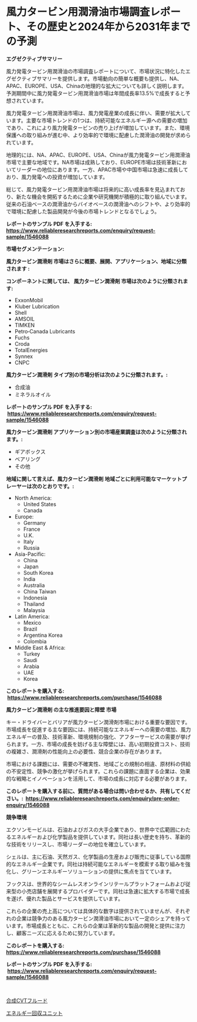 <p><h1>風力タービン用潤滑油市場調査レポート、その歴史と2024年から2031年までの予測</h1></p><p><strong>エグゼクティブサマリー</strong></p>
<p><p>風力発電タービン用潤滑油の市場調査レポートについて、市場状況に特化したエグゼクティブサマリーを提供します。市場動向の簡単な概要も提供し、NA、APAC、EUROPE、USA、Chinaの地理的な拡大についても詳しく説明します。予測期間中に風力発電タービン用潤滑油市場は年間成長率13.5%で成長すると予想されています。</p><p>風力発電タービン用潤滑油市場は、風力発電産業の成長に伴い、需要が拡大しています。主要な市場トレンドの1つは、持続可能なエネルギー源への需要の増加であり、これにより風力発電タービンの売り上げが増加しています。また、環境保護への取り組みが進む中、より効率的で環境に配慮した潤滑油の開発が求められています。</p><p>地理的には、NA、APAC、EUROPE、USA、Chinaが風力発電タービン用潤滑油市場で主要な地域です。NA市場は成熟しており、EUROPE市場は技術革新においてリーダーの地位にあります。一方、APAC市場や中国市場は急速に成長しており、風力発電への投資が増加しています。</p><p>総じて、風力発電タービン用潤滑油市場は将来的に高い成長率を見込まれており、新たな機会を開拓するために企業や研究機関が積極的に取り組んでいます。従来の石油ベースの潤滑油からバイオベースの潤滑油へのシフトや、より効率的で環境に配慮した製品開発が今後の市場トレンドとなるでしょう。</p></p>
<p><strong>レポートのサンプル PDF を入手する: <a href="https://www.reliableresearchreports.com/enquiry/request-sample/1546088">https://www.reliableresearchreports.com/enquiry/request-sample/1546088</a></strong></p>
<p><strong>市場セグメンテーション:</strong></p>
<p><strong> 風力タービン潤滑剤 市場はさらに概要、展開、アプリケーション、地域に分類されます :</strong></p>
<p><strong>コンポーネントに関しては、 風力タービン潤滑剤 市場は次のように分類されます: &nbsp;</strong></p>
<p><ul><li>ExxonMobil</li><li>Kluber Lubrication</li><li>Shell</li><li>AMSOIL</li><li>TIMKEN</li><li>Petro‐Canada Lubricants</li><li>Fuchs</li><li>Croda</li><li>TotalEnergies</li><li>Synnex</li><li>CNPC</li></ul></p>
<p><strong> 風力タービン潤滑剤 タイプ別の市場分析は次のように分類されます。:</strong></p>
<p><ul><li>合成油</li><li>ミネラルオイル</li></ul></p>
<p><strong>レポートのサンプル PDF を入手する: &nbsp;<a href="https://www.reliableresearchreports.com/enquiry/request-sample/1546088">https://www.reliableresearchreports.com/enquiry/request-sample/1546088</a></strong></p>
<p><strong> 風力タービン潤滑剤 アプリケーション別の市場産業調査は次のように分類されます。:</strong></p>
<p><ul><li>ギアボックス</li><li>ベアリング</li><li>その他</li></ul></p>
<p><strong>地域に関して言えば、風力タービン潤滑剤 地域ごとに利用可能なマーケットプレーヤーは次のとおりです。:</strong></p>
<p><ul>
    <li>
        North America:
        <ul>
            <li>United States</li>
            <li>Canada</li>
        </ul>
    </li>
    <li>
        Europe:
        <ul>
            <li>Germany</li>
            <li>France</li>
            <li>U.K.</li>
            <li>Italy</li>
            <li>Russia</li>
        </ul>
    </li>
    <li>
        Asia-Pacific:
        <ul>
            <li>China</li>
            <li>Japan</li>
            <li>South Korea</li>
            <li>India</li>
            <li>Australia</li>
            <li>China Taiwan</li>
            <li>Indonesia</li>
            <li>Thailand</li>
            <li>Malaysia</li>
        </ul>
    </li>
    <li>
        Latin America:
        <ul>
            <li>Mexico</li>
            <li>Brazil</li>
            <li>Argentina Korea</li>
            <li>Colombia</li>
        </ul>
    </li>
    <li>
        Middle East & Africa:
        <ul>
            <li>Turkey</li>
            <li>Saudi</li>
            <li>Arabia</li>
            <li>UAE</li>
            <li>Korea</li>
        </ul>
    </li>
    </ul></p>
<p><strong>このレポートを購入する: &nbsp;<a href="https://www.reliableresearchreports.com/purchase/1546088">https://www.reliableresearchreports.com/purchase/1546088</a></strong></p>
<p><strong>風力タービン潤滑剤 の主な推進要因と障壁 市場</strong></p>
<p><p>キー・ドライバーとバリアが風力タービン潤滑剤市場における重要な要因です。市場成長を促進する主な要因には、持続可能なエネルギーへの需要の増加、風力エネルギーの普及、技術革新、環境規制の強化、アフターサービスの需要が挙げられます。一方、市場の成長を妨げる主な障壁には、高い初期投資コスト、技術の複雑さ、潤滑剤の性能向上の必要性、競合企業の存在があります。</p><p>市場における課題には、需要の不確実性、地域ごとの規制の相違、原材料の供給の不安定性、競争の激化が挙げられます。これらの課題に直面する企業は、効果的な戦略とイノベーションを活用して、市場の成長に対応する必要があります。</p></p>
<p><strong>このレポートを購入する前に、質問がある場合は問い合わせるか、共有してください。:&nbsp; <a href="https://www.reliableresearchreports.com/enquiry/pre-order-enquiry/1546088">https://www.reliableresearchreports.com/enquiry/pre-order-enquiry/1546088</a></strong></p>
<p><strong>競争環境</strong></p>
<p><p>エクソンモービルは、石油およびガスの大手企業であり、世界中で広範囲にわたるエネルギーおよび化学製品を提供しています。同社は長い歴史を持ち、革新的な技術をリリースし、市場リーダーの地位を確立しています。</p><p>シェルは、主に石油、天然ガス、化学製品の生産および販売に従事している国際的なエネルギー企業です。同社は持続可能なエネルギーを模索する取り組みを強化し、グリーンエネルギーソリューションの提供に焦点を当てています。</p><p>フックスは、世界的なシームレスオンラインリテールプラットフォームおよび従来型の小売店舗を展開するプロバイダーです。同社は急速に拡大する市場で成長を遂げ、優れた製品とサービスを提供しています。</p><p>これらの企業の売上高については具体的な数字は提供されていませんが、それぞれの企業は競争力のある風力タービン潤滑油市場において一定のシェアを持っています。市場成長とともに、これらの企業は革新的な製品の開発と提供に注力し、顧客ニーズに応えるために努力しています。</p></p>
<p><strong>このレポートを購入する: &nbsp; <a href="https://www.reliableresearchreports.com/purchase/1546088">https://www.reliableresearchreports.com/purchase/1546088</a></strong></p>
<p><strong>レポートのサンプル PDF を入手する: &nbsp;<a href="https://www.reliableresearchreports.com/enquiry/request-sample/1546088">https://www.reliableresearchreports.com/enquiry/request-sample/1546088</a></strong><strong></strong></p>
<p>&nbsp;</p>
<p><p><a href="https://github.com/nemesis2824/Market-Research-Report-List-1/blob/main/230521813264.md">合成CVTフルード</a></p><p><a href="https://medium.com/@matteills7854/%E3%82%A8%E3%83%8D%E3%83%AB%E3%82%AE%E3%83%BC%E5%9B%9E%E5%8F%8E%E3%83%A6%E3%83%8B%E3%83%83%E3%83%88%E5%B8%82%E5%A0%B4-%E5%B8%82%E5%A0%B4%E3%81%AEcagr-%E5%B8%82%E5%A0%B4%E3%81%AE%E3%83%88%E3%83%AC%E3%83%B3%E3%83%89-%E3%81%8A%E3%82%88%E3%81%B3%E6%88%90%E9%95%B7%E6%88%A6%E7%95%A5%E3%81%AB%E9%96%A2%E3%81%99%E3%82%8B%E6%B4%9E%E5%AF%9F-9998781b1383">エネルギー回収ユニット</a></p></p>